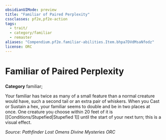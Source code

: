 ```yaml
---
obsidianUIMode: preview
title: "Familiar of Paired Perplexity"
cssclasses: pf2e,pf2e-action
tags:
  - trait/
  - category/familiar
  - remaster
aliases: "Compendium.pf2e.familiar-abilities.Item.bhpa7DVdMsaNfodz"
license: ORC
---
```

# Familiar of Paired Perplexity

### 

**Category** familiar; 




Your familiar has twice as many of a small feature than a normal creature would have, such a second tail or an extra pair of whiskers. When you Cast or Sustain a hex, your familiar seems to double and be in two places at once. One creature you choose within 20 feet of it is [[Conditions/Stupefied|Stupefied 1]] until the start of your next turn; this is a visual effect.

*Source: Pathfinder Lost Omens Divine Mysteries*
*ORC*